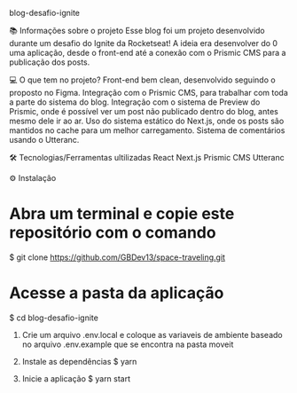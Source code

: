 blog-desafio-ignite


📚 Informações sobre o projeto
Esse blog foi um projeto desenvolvido durante um desafio do Ignite da Rocketseat! A ideia era desenvolver do 0 uma aplicação, desde o front-end até a conexão com o Prismic CMS para a publicação dos posts.
 

💻 O que tem no projeto?
Front-end bem clean, desenvolvido seguindo o proposto no Figma.
Integração com o Prismic CMS, para trabalhar com toda a parte do sistema do blog.
Integração com o sistema de Preview do Prismic, onde é possível ver um post não publicado dentro do blog, antes mesmo dele ir ao ar.
Uso do sistema estático do Next.js, onde os posts são mantidos no cache para um melhor carregamento.
Sistema de comentários usando o Utteranc.
 

🛠️ Tecnologias/Ferramentas ultilizadas
React
Next.js
Prismic CMS
Utteranc


⚙️ Instalação
# Abra um terminal e copie este repositório com o comando
$ git clone https://github.com/GBDev13/space-traveling.git
# Acesse a pasta da aplicação
$ cd blog-desafio-ignite


1. Crie um arquivo .env.local e coloque as variaveis de ambiente baseado no arquivo .env.example que se encontra na pasta moveit


2. Instale as dependências
$ yarn


3. Inicie a aplicação
$ yarn start

